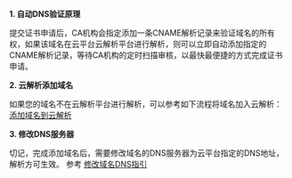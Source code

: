 **1. 自动DNS验证原理**

提交证书申请后，CA机构会指定添加一条CNAME解析记录来验证域名的所有权，如果该域名在云平台云解析平台进行解析，则可以立即自动添加指定的CNAME解析记录，等待CA机构的定时扫描审核，以最快最便捷的方式完成证书申请。

**2. 云解析添加域名**

如果您的域名不在云解析平台进行解析，可以参考如下流程将域名加入云解析：
[添加域名到云解析](/doc/product/302/3446)

**3. 修改DNS服务器**

切记，完成添加域名后，需要修改域名的DNS服务器为云平台指定的DNS地址，解析方可生效。
参考 [修改域名DNS指引](/doc/product/302/5518)
